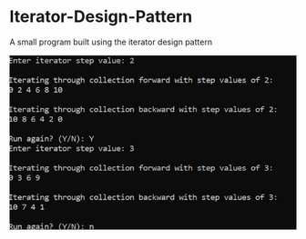 # Iterator-Design-Pattern
A small program built using the iterator design pattern

![Demo](https://github.com/jsulumich/Iterator-Design-Pattern/blob/master/Screenshot_1.jpg)
